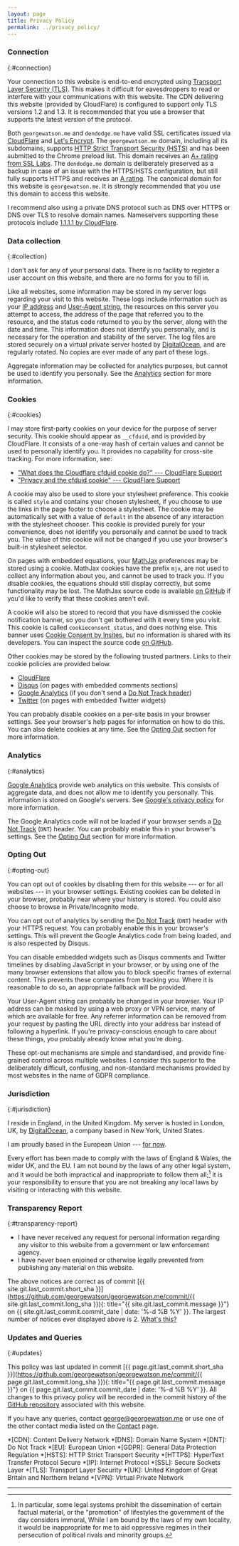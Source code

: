 ```yaml
---
layout: page
title: Privacy Policy
permalink: ../privacy_policy/
---
```


### Connection
{:#connection}

Your connection to this website is end-to-end encrypted using
[Transport Layer Security (TLS)](https://en.wikipedia.org/wiki/Transport_Layer_Security).
This makes it difficult for eavesdroppers to read or interfere with your
communications with this website.
The CDN delivering this website
(provided by CloudFlare)
is configured to support only TLS versions 1.2 and 1.3.
It is recommended that you use a browser that supports the latest version of the
protocol.

Both `georgewatson.me` and `dendodge.me` have valid SSL certificates issued via
[CloudFlare](https://www.cloudflare.com/) and
[Let's Encrypt](https://letsencrypt.org/).
The `georgewatson.me` domain,
including all its subdomains,
supports [HTTP Strict Transport Security
(HSTS)](https://en.wikipedia.org/wiki/HTTP_Strict_Transport_Security)
and has been submitted to the Chrome preload list.
This domain receives an [A+ rating from SSL
Labs](https://www.ssllabs.com/ssltest/analyze.html?d=georgewatson.me).
The `dendodge.me` domain is deliberately preserved as a backup in case of an
issue with the HTTPS/HSTS configuration,
but still fully supports HTTPS and receives an
[A rating](https://www.ssllabs.com/ssltest/analyze.html?d=dendodge.me).
The canonical domain for this website is `georgewatson.me`.
It is strongly recommended that you use this domain to access this website.

I recommend also using a private DNS protocol
such as DNS over HTTPS or DNS over TLS
to resolve domain names.
Nameservers supporting these protocols include
[1.1.1.1 by CloudFlare](https://1.1.1.1/dns/).

### Data collection
{:#collection}

I don't ask for any of your personal data.
There is no facility to register a user account on this website,
and there are no forms for you to fill in.

Like all websites,
some information may be stored in my server logs regarding your visit to this
website.
These logs include information such as your
[IP address](https://en.wikipedia.org/wiki/IP_address) and
[User-Agent string](https://en.wikipedia.org/wiki/User_agent),
the resources on this server you attempt to access,
the address of the page that referred you to the resource,
and the status code returned to you by the server,
along with the date and time.
This information does not identify you personally,
and is necessary for the operation and stability of the server.
The log files are stored securely on a virtual private server hosted by
[DigitalOcean](https://www.digitalocean.com/),
and are regularly rotated.
No copies are ever made of any part of these logs.

Aggregate information may be collected for analytics purposes,
but cannot be used to identify you personally.
See the [Analytics](#analytics) section for more information.

### Cookies
{:#cookies}

I may store first-party cookies on your device for the purpose of server
security.
This cookie should appear as `__cfduid`, and is provided by CloudFlare.
It consists of a one-way hash of certain values and cannot be used to
personally identify you.
It provides no capability for cross-site tracking.
For more information, see:
* ["What does the Cloudflare cfduid cookie do?" --- CloudFlare
  Support](https://support.cloudflare.com/hc/en-us/articles/200170156-What-does-the-Cloudflare-cfduid-cookie-do-)
* ["Privacy and the cfduid cookie" --- CloudFlare
  Support](https://support.cloudflare.com/hc/en-us/articles/360024915491)

A cookie may also be used to store your stylesheet preference.
This cookie is called `style` and contains your chosen stylesheet,
if you choose to use the links in the page footer to choose a stylesheet.
The cookie may be automatically set with a value of `default`
in the absence of any interaction with the stylesheet chooser.
This cookie is provided purely for your convenience,
does not identify you personally and cannot be used to track you.
The value of this cookie will not be changed if you use your browser's built-in
stylesheet selector.

On pages with embedded equations,
your [MathJax](https://www.mathjax.org/) preferences may be stored using a 
cookie.
MathJax cookies have the prefix `mjx`,
are not used to collect any information about you,
and cannot be used to track you.
If you disable cookies,
the equations should still display correctly,
but some functionality may be lost.
The MathJax source code is available
[on GitHub](https://github.com/mathjax/mathjax)
if you'd like to verify that these cookies aren't evil.

A cookie will also be stored to record that you have dismissed the cookie
notification banner,
so you don't get bothered with it every time you visit.
This cookie is called `cookieconsent_status`,
and does nothing else.
This banner uses
[Cookie Consent by Insites](https://cookieconsent.insites.com/),
but no information is shared with its developers.
You can inspect the source code
[on GitHub](https://github.com/insites/cookieconsent).

Other cookies may be stored by the following trusted partners.
Links to their cookie policies are provided below.
* [CloudFlare](https://www.cloudflare.com/cookie-policy/)
* [Disqus](https://help.disqus.com/user-profile/use-of-cookies)
  (on pages with embedded comments sections)
* [Google
  Analytics](https://developers.google.com/analytics/devguides/collection/analyticsjs/cookie-usage)
  (if you don't send a [Do Not Track header](#opting-out))
* [Twitter](https://help.twitter.com/en/rules-and-policies/twitter-cookies)
  (on pages with embedded Twitter widgets)

You can probably disable cookies on a per-site basis in your browser settings.
See your browser's help pages for information on how to do this.
You can also delete cookies at any time.
See the [Opting Out](#opting-out) section for more information.

### Analytics
{:#analytics}

[Google Analytics](https://analytics.google.com/analytics/web/) provide web
analytics on this website.
This consists of aggregate data,
and does not allow me to identify you personally.
This information is stored on Google's servers.
See [Google's privacy policy](https://policies.google.com/privacy?hl=en) for
more information.

The Google Analytics code will not be loaded if your browser sends a
[Do Not Track](https://en.wikipedia.org/wiki/Do_Not_Track) (`DNT`) header.
You can probably enable this in your browser's settings.
See the [Opting Out](#opting-out) section for more information.

### Opting Out
{:#opting-out}

You can opt out of cookies by disabling them for this website ---
or for all websites ---
in your browser settings.
Existing cookies can be deleted in your browser,
probably near where your history is stored.
You could also choose to browse in Private/Incognito mode.

You can opt out of analytics by sending the
[Do Not Track](https://en.wikipedia.org/wiki/Do_Not_Track) (`DNT`) header with
your HTTPS request.
You can probably enable this in your browser's settings.
This will prevent the Google Analytics code from being loaded,
and is also respected by Disqus.

You can disable embedded widgets such as Disqus comments and Twitter timelines
by disabling JavaScript in your browser,
or by using one of the many browser extensions that allow you to block specific
frames of external content.
This prevents these companies from tracking you.
Where it is reasonable to do so, an appropriate fallback will be provided.

Your User-Agent string can probably be changed in your browser.
Your IP address can be masked by using a web proxy or VPN service,
many of which are available for free.
Any referrer information can be removed from your request
by pasting the URL directly into your address bar
instead of following a hyperlink.
If you're privacy-conscious enough to care about these things,
you probably already know what you're doing.

These opt-out mechanisms are simple and standardised, and provide fine-grained
control across multiple websites.
I consider this superior to the deliberately difficult, confusing, and
non-standard mechanisms provided by most websites in the name of GDPR
compliance.

### Jurisdiction
{:#jurisdiction}

I reside in England, in the United Kingdom.
My server is hosted in London, UK,
by [DigitalOcean](https://www.digitalocean.com/),
a company based in New York, United States.

I am proudly based in the European Union ---
[for now](https://en.wikipedia.org/wiki/Brexit).

Every effort has been made to comply with the laws of
England & Wales,
the wider UK,
and the EU.
I am not bound by the laws of any other legal system,
and it would be both impractical and inappropriate to follow them
all;[^legal-systems]
it is your responsibility to ensure that you are not breaking any local laws by
visiting or interacting with this website.

### Transparency Report
{:#transparency-report}

* I have never received any request for personal information regarding any
  visitor to this website from a government or law enforcement agency.
* I have never been enjoined or otherwise legally prevented from publishing any
  material on this website.

The above notices are correct as of commit
[{{ site.git.last_commit.short_sha }}](https://github.com/georgewatson/georgewatson.me/commit/{{ site.git.last_commit.long_sha }}){: title="{{ site.git.last_commit.message }}"}
on {{ site.git.last_commit.commit_date | date: '%-d %B %Y' }}.
The largest number of notices ever displayed above is 2.
<i class="fas fa-crow"></i>
[What's this?](https://en.wikipedia.org/wiki/Warrant_canary)

### Updates and Queries
{:#updates}

This policy was last updated in commit
[{{ page.git.last_commit.short_sha }}](https://github.com/georgewatson/georgewatson.me/commit/{{ page.git.last_commit.long_sha }}){: title="{{ page.git.last_commit.message }}"}
on {{ page.git.last_commit.commit_date | date: '%-d %B %Y' }}.
All changes to this privacy policy will be recorded in the commit history of the
[GitHub repository](https://github.com/georgewatson/georgewatson.me)
associated with this website.

If you have any queries, contact
[george@georgewatson.me](mailto:george@georgewatson.me)
or use one of the other contact media listed on the [Contact](/contact) page.

*[CDN]: Content Delivery Network
*[DNS]: Domain Name System
*[DNT]: Do Not Track
*[EU]: European Union
*[GDPR]: General Data Protection Regulation
*[HSTS]: HTTP Strict Transport Security
*[HTTPS]: HyperText Transfer Protocol Secure
*[IP]: Internet Protocol
*[SSL]: Secure Sockets Layer
*[TLS]: Transport Layer Security
*[UK]: United Kingdom of Great Britain and Northern Ireland
*[VPN]: Virtual Private Network

***

[^legal-systems]: In particular,
    some legal systems prohibit the dissemination of certain factual
    material[,](https://en.wikipedia.org/wiki/1989_Tiananmen_Square_protests)
    or the "promotion" of lifestyles the government of the day considers
    immoral[.](https://en.wikipedia.org/wiki/Russian_gay_propaganda_law)
    While I am bound by the laws of my own locality,
    it would be inappropriate for me to aid oppressive regimes in their
    persecution of political rivals and minority groups.
